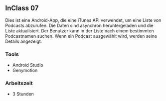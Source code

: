 ## InClass 07
Dies ist eine Android-App, die eine iTunes API verwendet, um eine Liste von Podcasts abzurufen. Die Daten sind asynchron heruntergeladen und die Liste aktualisiert. Der Benutzer kann in der Liste nach einem bestimmten Podcastnamen suchen. Wenn ein Podcast ausgewählt wird, werden seine Details angezeigt.

### Tools
- Android Studio
- Genymotion
### Arbeitszeit
- 3 Stunden
